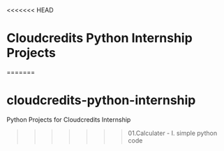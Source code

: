 <<<<<<< HEAD
# Cloudcredits Python Internship Projects
=======
# cloudcredits-python-internship
Python Projects for Cloudcredits Internship
>>>>>>> 01.Calculater - I. simple python code
